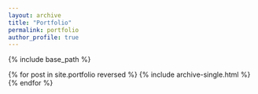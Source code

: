 ```yaml
---
layout: archive
title: "Portfolio"
permalink: portfolio
author_profile: true
---
```


{% include base_path %}

{% for post in site.portfolio reversed %}
  {% include archive-single.html %}
{% endfor %}
